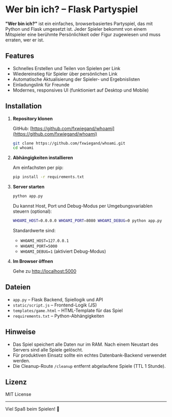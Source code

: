 # Wer bin ich? – Flask Partyspiel

**"Wer bin ich?"** ist ein einfaches, browserbasiertes Partyspiel, das mit Python und Flask umgesetzt ist. Jeder Spieler bekommt von einem Mitspieler eine berühmte Persönlichkeit oder Figur zugewiesen und muss erraten, wer er ist.

## Features

- Schnelles Erstellen und Teilen von Spielen per Link
- Wiedereinstieg für Spieler über persönlichen Link
- Automatische Aktualisierung der Spieler- und Ergebnislisten
- Einladungslink für Freunde
- Modernes, responsives UI (funktioniert auf Desktop und Mobile)

## Installation

1. **Repository klonen**

   GitHub: [https://github.com/fxwiegand/whoami](https://github.com/fxwiegand/whoami)

   ```bash
   git clone https://github.com/fxwiegand/whoami.git
   cd whoami
   ```

2. **Abhängigkeiten installieren**

   Am einfachsten per pip:

   ```bash
   pip install -r requirements.txt
   ```

3. **Server starten**

   ```bash
   python app.py
   ```

   Du kannst Host, Port und Debug-Modus per Umgebungsvariablen steuern (optional):

   ```bash
   WHOAMI_HOST=0.0.0.0 WHOAMI_PORT=8080 WHOAMI_DEBUG=0 python app.py
   ```

   Standardwerte sind:
   - `WHOAMI_HOST=127.0.0.1`
   - `WHOAMI_PORT=5000`
   - `WHOAMI_DEBUG=1` (aktiviert Debug-Modus)

4. **Im Browser öffnen**

   Gehe zu [http://localhost:5000](http://localhost:5000)

## Dateien

- `app.py` – Flask Backend, Spiellogik und API
- `static/script.js` – Frontend-Logik (JS)
- `templates/game.html` – HTML-Template für das Spiel
- `requirements.txt` – Python-Abhängigkeiten

## Hinweise

- Das Spiel speichert alle Daten nur im RAM. Nach einem Neustart des Servers sind alle Spiele gelöscht.
- Für produktiven Einsatz sollte ein echtes Datenbank-Backend verwendet werden.
- Die Cleanup-Route `/cleanup` entfernt abgelaufene Spiele (TTL 1 Stunde).

## Lizenz

MIT License

---

Viel Spaß beim Spielen! 🎉
